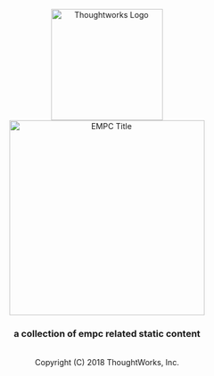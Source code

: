 <div align="center">
	<p>
		<img alt="Thoughtworks Logo" src="https://raw.githubusercontent.com/twplatformlabs/static/master/thoughtworks_flamingo_wave.png?sanitize=true" width=200 />
    <br />
		<img alt="EMPC Title" src="https://raw.githubusercontent.com/twplatformlabs/static/master/EMPCPlatformStarterKitsImage.png?sanitize=true" width=350/>
	</p>

  <h3>a collection of empc related static content</h3>
<br />
Copyright (C) 2018 ThoughtWorks, Inc.

